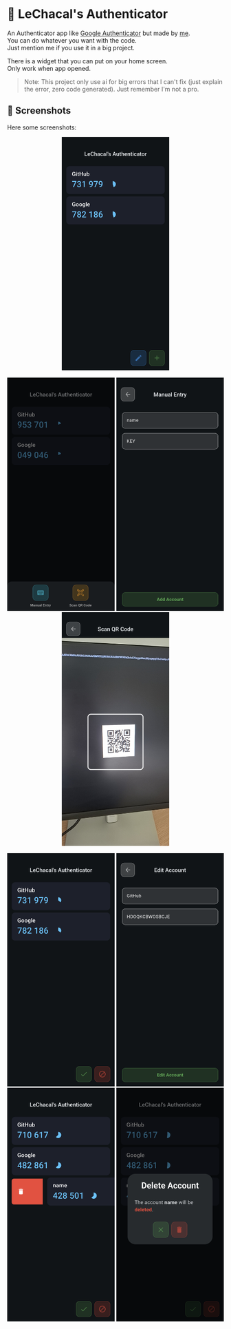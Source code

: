 # 🔐 LeChacal's Authenticator

An Authenticator app like [Google Authenticator](https://play.google.com/store/apps/details?id=com.google.android.apps.authenticator2) but made by [me](https://github.com/Dev-LeChacal). \
You can do whatever you want with the code. \
Just mention me if you use it in a big project.

There is a widget that you can put on your home screen. \
Only work when app opened.

> Note: This project only use ai for big errors that I can't fix (just explain the error, zero code generated). Just remember I'm not a pro.

## 📸 Screenshots

Here some screenshots:

<p align="center">
  <img src="screenshots/home_screen.png" alt="Home Screen" width="250"/>
</p>

<p align="center">
  <img src="screenshots/add_options.png" alt="Home Screen" width="250"/>
  <img src="screenshots/manual_entry.png" alt="Home Screen" width="250"/>
  <img src="screenshots/qr_scanner.png" alt="Home Screen" width="250"/>
</p>

<p align="center">
  <img src="screenshots/edit_mode.png" alt="Home Screen" width="250"/>
  <img src="screenshots/edit_account.png" alt="Home Screen" width="250"/>
  <img src="screenshots/delete_swipe.png" alt="Home Screen" width="250"/>
  <img src="screenshots/delete_dialog.png" alt="Home Screen" width="250"/>
</p>